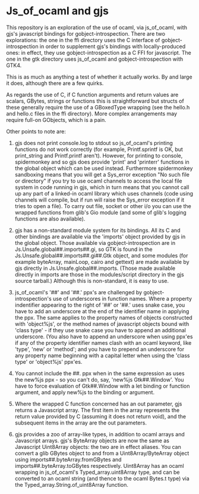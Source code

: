 Js_of_ocaml and gjs
===================

This repository is an exploration of the use of ocaml, via
js_of_ocaml, with gjs's javascript bindings for gobject-introspection.
There are two explorations: the one in the ffi directory uses the C
interface of gobject-introspection in order to supplement gjs's
bindings with locally-produced ones: in effect, they use
gobject-introspection as a C FFI for javascript.  The one in the gtk
directory uses js_of_ocaml and gobject-introspection with GTK4.

This is as much as anything a test of whether it actually works.  By
and large it does, although there are a few quirks.

As regards the use of C, if C function arguments and return values are
scalars, GBytes, strings or functions this is straightforward but
structs of these generally require the use of a GBoxedType wrapping
(see the hello.h and hello.c files in the ffi directory).  More
complex arrangements may require full-on GObjects, which is a pain.

Other points to note are:

1.  gjs does not print console.log to stdout so js_of_ocaml's printing
    functions do not work correctly (for example, Printf.sprintf is
    OK, but print_string and Printf.printf aren't).  However, for
    printing to console, spidermonkey and so gjs does provide 'print'
    and 'printerr' functions in the global object which can be used
    instead.  Furthermore spidermonkey sandboxing means that you will
    get a Sys_error exception "No such file or directory" if you try
    to use ocaml channels to access the local file system in code
    running in gjs, which in turn means that you cannot call up any
    part of a linked-in ocaml library which uses channels (code using
    channels will compile, but if run will raise the Sys_error
    exception if it tries to open a file).  To carry out file, socket
    or other i/o you can use the wrapped functions from glib's Gio
    module (and some of glib's logging functions are also available).

2.  gjs has a non-standard module system for its bindings.  All its C
    and other bindings are available via the 'imports' object provided
    by gjs in the global object.  Those available via
    gobject-introspection are in Js.Unsafe.global\##.imports\##.gi, so
    GTK is found in the Js.Unsafe.global\##.imports\##.gi\##.Gtk
    object, and some modules (for example byteArray, mainLoop, cairo
    and gettext) are made available by gjs directly in
    Js.Unsafe.global\##.imports.  (Those made available directly in
    imports are those in the modules/script directory in the gjs
    source tarball.)  Although this is non-standard, it is easy to
    use.

3.  js_of_ocaml's '##' and '##.' ppx's are challenged by
    gobject-introspection's use of underscores in function names.
    Where a property indentifier appearing to the right of '##' or
    '##.' uses snake case, you have to add an underscore at the end of
    the identifier name in applying the ppx.  The same applies to the
    property names of objects constructed with 'object%js', or the
    method names of javascript objects bound with 'class type' - if
    they use snake case you have to append an additional underscore.
    (You also have to append an underscore when using ppx'es if any of
    the property identifier names clash with an ocaml keyword, like
    'type', 'new' or 'method'; and you have to prepend an underscore
    for any property name beginning with a capital letter when using
    the 'class type' or 'object%js' ppx'es.

4.  You cannot include the \##. ppx when in the same expression as
    uses the new%js ppx - so you can't do, say, 'new%js
    Gtk\##.Window'.  You have to force evaluation of Gtk\##.Window
    with a let binding or function argument, and apply new%js to the
    binding or argument.

5.  Where the wrapped C function concerned has an out parameter, gjs
    returns a Javascript array.  The first item in the array
    represents the return value provided by C (assuming it does not
    return void), and the subsequent items in the array are the out
    parameters.

6.  gjs provides a zoo of array-like types, in addition to ocaml
    arrays and Javascript arrays.  gjs's ByteArray objects are now the
    same as Javascript Uint8Array objects: the two are in effect
    aliases.  You can convert a glib GBytes object to and from a
    Uint8Array/ByteArray object using imports\##.byteArray.fromGBytes
    and imports\##.byteArray.toGBytes respectively.  Uint8Array has an
    ocaml wrapping in js_of_ocaml's Typed_array.uint8Array type, and
    can be converted to an ocaml string (and thence to the ocaml
    Bytes.t type) via the Typed_array.String.of_uint8Array function.
